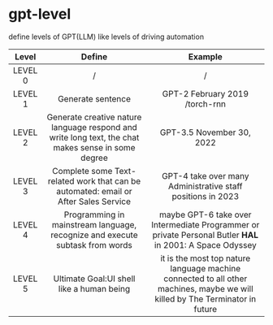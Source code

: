 # gpt-level
define levels of GPT(LLM) like levels of driving automation


| Level | Define | Example |
| :------: | :------: | :------: |
| LEVEL 0 | / | / |
| LEVEL 1 | Generate sentence | GPT-2 February 2019 /torch-rnn |
| LEVEL 2 | Generate creative nature language respond and write long text, the chat makes sense in some degree| GPT-3.5 November 30, 2022|
| LEVEL 3 | Complete some Text-related work that can be automated: email or After Sales Service| GPT-4 take over many Administrative staff positions in 2023|
| LEVEL 4 | Programming in mainstream language, recognize and execute subtask from words| maybe GPT-6 take over Intermediate Programmer or private Personal Butler **HAL** in 2001: A Space Odyssey|
| LEVEL 5 | Ultimate Goal:UI shell like a human being | it is the most top nature language machine connected to all other machines, maybe we will killed by The Terminator in future|
